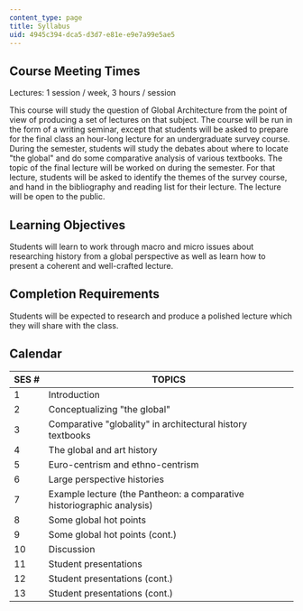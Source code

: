```yaml
---
content_type: page
title: Syllabus
uid: 4945c394-dca5-d3d7-e81e-e9e7a99e5ae5
---
```


Course Meeting Times
--------------------

Lectures: 1 session / week, 3 hours / session

This course will study the question of Global Architecture from the point of view of producing a set of lectures on that subject. The course will be run in the form of a writing seminar, except that students will be asked to prepare for the final class an hour-long lecture for an undergraduate survey course. During the semester, students will study the debates about where to locate "the global" and do some comparative analysis of various textbooks. The topic of the final lecture will be worked on during the semester. For that lecture, students will be asked to identify the themes of the survey course, and hand in the bibliography and reading list for their lecture. The lecture will be open to the public.

Learning Objectives
-------------------

Students will learn to work through macro and micro issues about researching history from a global perspective as well as learn how to present a coherent and well-crafted lecture.

Completion Requirements
-----------------------

Students will be expected to research and produce a polished lecture which they will share with the class.

Calendar
--------

| SES # | TOPICS |
| --- | --- |
| 1 | Introduction |
| 2 | Conceptualizing "the global" |
| 3 | Comparative "globality" in architectural history textbooks |
| 4 | The global and art history |
| 5 | Euro-centrism and ethno-centrism |
| 6 | Large perspective histories |
| 7 | Example lecture (the Pantheon: a comparative historiographic analysis) |
| 8 | Some global hot points |
| 9 | Some global hot points (cont.) |
| 10 | Discussion |
| 11 | Student presentations |
| 12 | Student presentations (cont.) |
| 13 | Student presentations (cont.)
